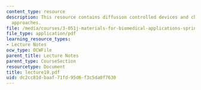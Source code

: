 ```yaml
---
content_type: resource
description: This resource contains diffusion controlled devices and chemically controlled
  approaches.
file: /media/courses/3-051j-materials-for-biomedical-applications-spring-2006/dc2cc81dbaaf71fd95d6f3c5da0f7630_lecture19.pdf
file_type: application/pdf
learning_resource_types:
- Lecture Notes
ocw_type: OCWFile
parent_title: Lecture Notes
parent_type: CourseSection
resourcetype: Document
title: lecture19.pdf
uid: dc2cc81d-baaf-71fd-95d6-f3c5da0f7630
---
```

